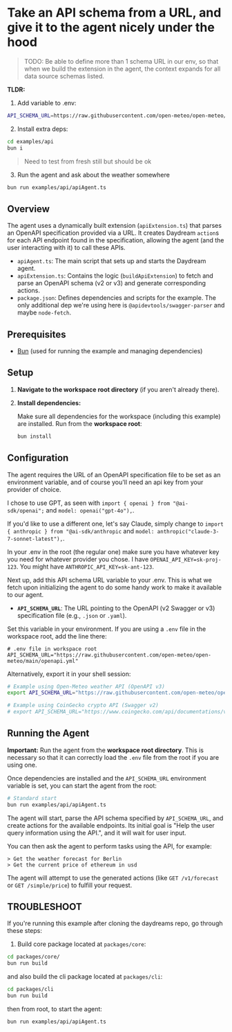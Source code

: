 # Take an API schema from a URL, and give it to the agent nicely under the hood

> TODO: Be able to define more than 1 schema URL in our env, so that when we
> build the extension in the agent, the context expands for all data source
> schemas listed.

**TLDR:**

1. Add variable to .env:

```bash
API_SCHEMA_URL=https://raw.githubusercontent.com/open-meteo/open-meteo/refs/heads/main/openapi.yml
```

2. Install extra deps:

```bash
cd examples/api
bun i
```

> Need to test from fresh still but should be ok

3. Run the agent and ask about the weather somewhere

```bash
bun run examples/api/apiAgent.ts
```

## Overview

The agent uses a dynamically built extension (`apiExtension.ts`) that parses an
OpenAPI specification provided via a URL. It creates Daydream `action`s for each
API endpoint found in the specification, allowing the agent (and the user
interacting with it) to call these APIs.

- `apiAgent.ts`: The main script that sets up and starts the Daydream agent.
- `apiExtension.ts`: Contains the logic (`buildApiExtension`) to fetch and parse
  an OpenAPI schema (v2 or v3) and generate corresponding actions.
- `package.json`: Defines dependencies and scripts for the example. The only
  additional dep we're using here is `@apidevtools/swagger-parser` and maybe
  `node-fetch`.

## Prerequisites

- [Bun](https://bun.sh/) (used for running the example and managing
  dependencies)

## Setup

1.  **Navigate to the workspace root directory** (if you aren't already there).

2.  **Install dependencies:**

    Make sure all dependencies for the workspace (including this example) are
    installed. Run from the **workspace root**:

    ```bash
    bun install
    ```

## Configuration

The agent requires the URL of an OpenAPI specification file to be set as an
environment variable, and of course you'll need an api key from your provider of
choice.

I chose to use GPT, as seen with `import { openai } from "@ai-sdk/openai";` and
`model: openai("gpt-4o"),`.

If you'd like to use a different one, let's say Claude, simply change to
`import { anthropic } from "@ai-sdk/anthropic` and
`model: anthropic("claude-3-7-sonnet-latest"),`.

In your .env in the root (the regular one) make sure you have whatever key you
need for whatever provider you chose. I have `OPENAI_API_KEY=sk-proj-123`. You
might have `ANTHROPIC_API_KEY=sk-ant-123`.

Next up, add this API schema URL variable to your .env. This is what we fetch
upon initializing the agent to do some handy work to make it available to our
agent.

- **`API_SCHEMA_URL`**: The URL pointing to the OpenAPI (v2 Swagger or v3)
  specification file (e.g., `.json` or `.yaml`).

Set this variable in your environment. If you are using a `.env` file in the
workspace root, add the line there:

```dotenv
# .env file in workspace root
API_SCHEMA_URL="https://raw.githubusercontent.com/open-meteo/open-meteo/main/openapi.yml"
```

Alternatively, export it in your shell session:

```bash
# Example using Open-Meteo weather API (OpenAPI v3)
export API_SCHEMA_URL="https://raw.githubusercontent.com/open-meteo/open-meteo/main/openapi.yml"

# Example using CoinGecko crypto API (Swagger v2)
# export API_SCHEMA_URL="https://www.coingecko.com/api/documentations/v3/swagger.json"
```

## Running the Agent

**Important:** Run the agent from the **workspace root directory**. This is
necessary so that it can correctly load the `.env` file from the root if you are
using one.

Once dependencies are installed and the `API_SCHEMA_URL` environment variable is
set, you can start the agent from the root:

```bash
# Standard start
bun run examples/api/apiAgent.ts
```

The agent will start, parse the API schema specified by `API_SCHEMA_URL`, and
create actions for the available endpoints. Its initial goal is "Help the user
query information using the API.", and it will wait for user input.

You can then ask the agent to perform tasks using the API, for example:

```
> Get the weather forecast for Berlin
> Get the current price of ethereum in usd
```

The agent will attempt to use the generated actions (like `GET /v1/forecast` or
`GET /simple/price`) to fulfill your request.

## TROUBLESHOOT

If you're running this example after cloning the daydreams repo, go through
these steps:

1. Build core package located at `packages/core`:

```bash
cd packages/core/
bun run build
```

and also build the cli package located at `packages/cli`:

```bash
cd packages/cli
bun run build
```

then from root, to start the agent:

```bash
bun run examples/api/apiAgent.ts
```
